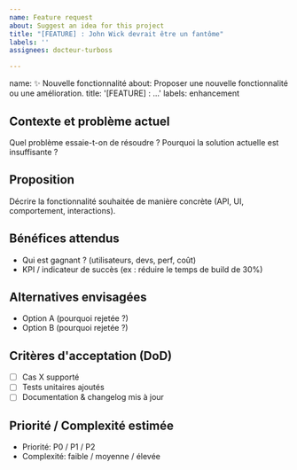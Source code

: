 ```yaml
---
name: Feature request
about: Suggest an idea for this project
title: "[FEATURE] : John Wick devrait être un fantôme"
labels: ''
assignees: docteur-turboss

---
```


name: ✨ Nouvelle fonctionnalité
about: Proposer une nouvelle fonctionnalité ou une amélioration.
title: '[FEATURE] : ...'
labels: enhancement

## Contexte et problème actuel
Quel problème essaie-t-on de résoudre ? Pourquoi la solution actuelle est insuffisante ?

## Proposition
Décrire la fonctionnalité souhaitée de manière concrète (API, UI, comportement, interactions).

## Bénéfices attendus
- Qui est gagnant ? (utilisateurs, devs, perf, coût)
- KPI / indicateur de succès (ex : réduire le temps de build de 30%)

## Alternatives envisagées
- Option A (pourquoi rejetée ?)
- Option B (pourquoi rejetée ?)

## Critères d'acceptation (DoD)
- [ ] Cas X supporté
- [ ] Tests unitaires ajoutés
- [ ] Documentation & changelog mis à jour

## Priorité / Complexité estimée
- Priorité: P0 / P1 / P2
- Complexité: faible / moyenne / élevée
